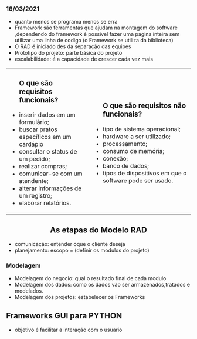 ### 16/03/2021

- quanto menos se programa menos se erra
- Framework são ferramentas que ajudam na montagem do software ,dependendo do framework é possivel fazer uma página inteira sem utilizar uma linha de codigo
(o Framework se utiliza da biblioteca)
- O RAD é iniciado des da separação das equipes
- Prototipo do projeto: parte básica do projeto
- escalabilidade: é a capacidade de crescer cada vez mais
<table>
      <tr>
           <td>
           <ul>
               <h3>O que são requisitos funcionais?</h3>
               <li>inserir dados em um formulário;</li>
               <li>buscar pratos específicos em um cardápio</li>
               <li>consultar o status de um pedido;</li>
               <li>realizar compras;</li>
               <li>comunicar-se com um atendente;</li>
               <li>alterar informações de um registro;</li>
               <li>elaborar relatórios.</li>
            <ul>
           </td>
           <td>
           <ul>
               <h3>O que são requisitos não funcionais?</h3>
               <li>tipo de sistema operacional;</li>
               <li>hardware a ser utilizado;</li>
               <li>processamento;</li>
               <li>consumo de memória;</li>
               <li>conexão;</li>
               <li>banco de dados;</li>
               <li>tipos de dispositivos em que o software pode ser usado.</li>
            </td>
           <ul>
       </tr>
</table>
 <h2 align="center">As etapas do Modelo RAD</h2>
 
 - comunicação: entender oque o cliente deseja
 - planejamento: escopo = (definir os modulos do projeto) 

<h3> Modelagem</h3>

- Modelagem do negocio: qual o resultado final de cada modulo
- Modelagem dos dados: como os dados vão ser armazenados,tratados e modelados.
- Modelagem dos projetos: estabelecer os Frameworks

<h2>Frameworks GUI para PYTHON</h2>

- objetivo é facilitar a interação com o usuario



